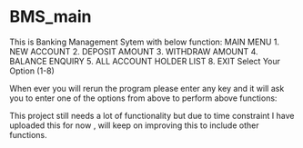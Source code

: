 # BMS_main
This is Banking Management Sytem with below function:
MAIN MENU
	1. NEW ACCOUNT
	2. DEPOSIT AMOUNT
	3. WITHDRAW AMOUNT
	4. BALANCE ENQUIRY
	5. ALL ACCOUNT HOLDER LIST
	8. EXIT
	Select Your Option (1-8) 
  
  When ever you will rerun the program please enter any key and it will ask you to enter one of the options from above to perform above functions:
  
  This project still needs a lot of functionality but due to time constraint I have uploaded this for now , will keep on improving this to include other functions.
